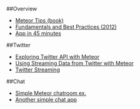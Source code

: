 ##Overview
- [Meteor Tips (book)](http://meteortips.com/book/introduction/)
- [Fundamentals and Best Practices (2012)](http://andrewscala.com/meteor/)
- [App in 45 minutes](http://www.smashingmagazine.com/2013/06/13/build-app-45-minutes-meteor/)

##Twitter
- [Exploring Twitter API with Meteor](http://artsdigital.co/exploring-twitter-api-meteor-js/)
- [Using Streaming Data from Twitter with Meteor](http://stackoverflow.com/questions/21919794/using-streaming-data-from-twitter-with-meteor)
- [Twitter Streaming](https://forums.meteor.com/t/newb-question-for-twitter-streaming/2127)

##Chat
- [Simple Meteor chatroom ex.](https://github.com/dasniko/meteor-chat)
- [Another simple chat app](https://github.com/luki3k5/meteor-chat-app)
